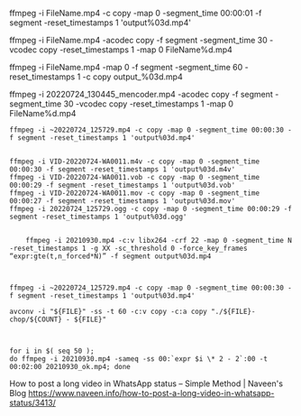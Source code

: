 

ffmpeg -i FileName.mp4 -c copy -map 0 -segment_time 00:00:01 -f segment -reset_timestamps 1 'output%03d.mp4'

ffmpeg -i FileName.mp4 -acodec copy -f segment -segment_time 30 -vcodec copy -reset_timestamps 1 -map 0 FileName%d.mp4

ffmpeg -i FileName.mp4 -map 0 -f segment -segment_time 60 -reset_timestamps 1 -c copy output_%03d.mp4


ffmpeg -i 20220724_130445_mencoder.mp4 -acodec copy -f segment -segment_time 30 -vcodec copy -reset_timestamps 1 -map 0 FileName%d.mp4


    ffmpeg -i ~20220724_125729.mp4 -c copy -map 0 -segment_time 00:00:30 -f segment -reset_timestamps 1 'output%03d.mp4'
    
    
    ffmpeg -i VID-20220724-WA0011.m4v -c copy -map 0 -segment_time 00:00:30 -f segment -reset_timestamps 1 'output%03d.m4v'
    ffmpeg -i VID-20220724-WA0011.vob -c copy -map 0 -segment_time 00:00:29 -f segment -reset_timestamps 1 'output%03d.vob'
    ffmpeg -i VID-20220724-WA0011.mov -c copy -map 0 -segment_time 00:00:27 -f segment -reset_timestamps 1 'output%03d.mov'
    ffmpeg -i 20220724_125729.ogg -c copy -map 0 -segment_time 00:00:29 -f segment -reset_timestamps 1 'output%03d.ogg'
    
    
        ffmpeg -i 20210930.mp4 -c:v libx264 -crf 22 -map 0 -segment_time N -reset_timestamps 1 -g XX -sc_threshold 0 -force_key_frames “expr:gte(t,n_forced*N)” -f segment output%03d.mp4 



    ffmpeg -i ~20220724_125729.mp4 -c copy -map 0 -segment_time 00:00:30 -f segment -reset_timestamps 1 'output%03d.mp4'
    
    avconv -i "${FILE}" -ss -t 60 -c:v copy -c:a copy "./${FILE}-chop/${COUNT} - ${FILE}"
    
    
    
    for i in $( seq 50 );
    do ffmpeg -i 20210930.mp4 -sameq -ss 00:`expr $i \* 2 - 2`:00 -t 00:02:00 20210930_ok.mp4; done



How to post a long video in WhatsApp status – Simple Method | Naveen's Blog
https://www.naveen.info/how-to-post-a-long-video-in-whatsapp-status/3413/


